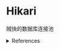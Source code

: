 # Hikari

贼快的数据库连接池

<details>
<summary>References</summary>

- [Hikari | github](https://github.com/brettwooldridge/HikariCP)
- [SB 整合 Hikari | CSDN](https://blog.csdn.net/lizhiqiang1217/article/details/90573759)

</details>

